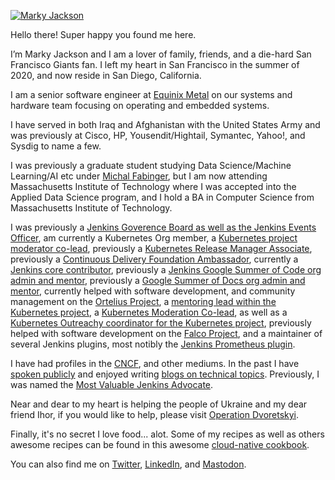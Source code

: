 [![Marky Jackson](https://i.ibb.co/zPzLYSB/IMG-0669.jpg)](https://github.com/markyjackson-taulia)

Hello there! Super happy you found me here.

I’m Marky Jackson and I am a lover of family, friends, and a die-hard San Francisco Giants fan. I left my heart in San Francisco in the summer of 2020, and now reside in San Diego, California.

I am a senior software engineer at [Equinix Metal](https://metal.equinix.com) on our systems and hardware team focusing on operating and embedded systems.

I have served in both Iraq and Afghanistan with the United States Army and was previously at Cisco, HP, Yousendit/Hightail, Symantec, Yahoo!, and Sysdig to name a few.

I was previously a graduate student studying Data Science/Machine Learning/AI etc under [Michal Fabinger](https://fabinger.webnode.com), but I am now attending Massachusetts Institute of Technology where I was accepted into the Applied Data Science program, and I hold a BA in Computer Science from Massachusetts Institute of Technology.

I was previously a [Jenkins Goverence Board as well as the Jenkins Events Officer](https://groups.google.com/g/jenkinsci-dev/c/JusGlXCwbx0/m/2yHT3BFcAAAJ), am currently a Kubernetes Org member, a [Kubernetes project moderator co-lead](https://github.com/kubernetes/community/pull/5783#issuecomment-841935980), previously a [Kubernetes Release Manager Associate](https://github.com/markyjackson-taulia/sig-release/blob/master/release-managers.md), previously a [Continuous Delivery Foundation Ambassador](https://cd.foundation/ambassador-program-overview-application/community-ambassador-cohort20/), currently a [Jenkins core contributor](https://www.jenkins.io/blog/authors/markyjackson-taulia/), previously a [Jenkins Google Summer of Code org admin and mentor](https://www.jenkins.io/sigs/gsoc/), previously a [Google Summer of Docs org admin and mentor](https://www.jenkins.io/sigs/docs/gsod/), currently helped with software development, and community management on the [Ortelius Project](https://ortelius.io), a [mentoring lead within the Kubernetes project](https://github.com/kubernetes/community/blob/master/mentoring/OWNERS#L6), a [Kubernetes Moderation Co-lead](https://github.com/kubernetes/community/blob/master/communication/moderators.md), as well as a [Kubernetes Outreachy coordinator for the Kubernetes project](https://www.outreachy.org/communities/cfp/kubernetes/), previously helped with software development on the [Falco Project](https://falco.org), and a maintainer of several Jenkins plugins, most notibly the [Jenkins Prometheus plugin](https://github.com/jenkinsci/prometheus-plugin).

I have had profiles in the [CNCF](https://www.cncf.io/blog/2020/02/18/why-i-contribute-to-the-open-source-community-and-you-should-too/), and other mediums. In the past I have  [spoken publicly](https://www.youtube.com/watch?v=h4hKSXjCqyI) and enjoyed writing [blogs on technical topics](https://cd.foundation/blog/2020/05/29/mlops-an-introduction/). Previously, I was named the [Most Valuable Jenkins Advocate](https://www.businesswire.com/news/home/20200924005128/en/DevOps-World-2020-Award-Winners-Announced).

Near and dear to my heart is helping the people of Ukraine and my dear friend Ihor, if you would like to help, please visit [Operation Dvoretskyi](https://www.operationdvoretskyi.org).

Finally, it's no secret I love food... alot. Some of my recipes as well as others awesome recipes can be found in this awesome [cloud-native cookbook](https://github.com/cncf/cloud-native-community-cookbook). 

You can also find me on [Twitter](https://twitter.com/markyjackson5), [LinkedIn](https://www.linkedin.com/in/markyjackson5/), and [Mastodon](https://floss.social/@markyjackson).
